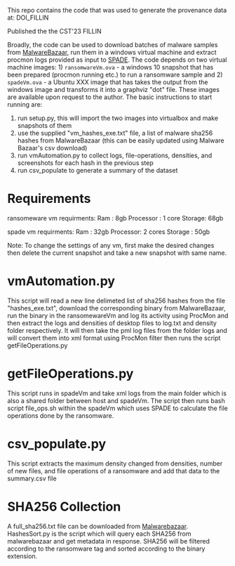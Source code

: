 This repo contains the code that was used to generate the provenance data at:
DOI_FILLIN

Published the the CST'23 FILLIN

Broadly, the code can be used to download batches of malware samples from [MalwareBazaar](https://bazaar.abuse.ch/), run them in a windows virtual machine and extract procmon logs provided as  input to [SPADE](https://github.com/ashish-gehani/SPADE).  The code depends on two virtual machine images: 1) `ransomwareVm.ova` - a windows 10 snapshot that has been prepared (procmon running etc.) to run a ransomware sample and 2) `spadeVm.ova` - a Ubuntu XXX image that has takes the output from the windows image and transforms it into a graphviz "dot" file. These images are available upon request to the author. The basic instructions to start running are:

1. run setup.py, this will import the two images into virtualbox and make snapshots of them
2. use the supplied "vm_hashes_exe.txt" file, a list of malware sha256 hashes from MalwareBazaar (this can be easily updated using Malware Bazaar's csv download)
3. run vmAutomation.py to collect logs, file-operations, densities, and screenshots for each hash in the previous step
4. run csv_populate to generate a summary of the dataset


# Requirements
ransomeware vm requirments:
Ram : 8gb
Processor : 1 core
Storage: 68gb

spade vm requirments:
Ram : 32gb
Processor: 2 cores
Storage : 50gb

Note: To change the settings of any vm, first make the desired changes then delete the current snapshot and take a new snapshot with same name.

# vmAutomation.py
This script will read a new line delimeted list of sha256 hashes from the file "hashes_exe.txt", download the corresponding binary from MalwareBazaar,  run the binary in the ransomewareVm and log its activity using ProcMon and 
then extract the logs and densities of desktop files to log.txt and density folder respectively.
It will then take the pml log files from the folder logs and will convert them into xml format using ProcMon filter then runs the script getFileOperations.py

# getFileOperations.py
This script runs in spadeVm and take xml logs from the main folder which is also a shared folder between 
host and spadeVm. The script then runs bash script file_ops.sh within the spadeVm which uses SPADE to
calculate the file operations done by the ransomware.

# csv_populate.py
This script extracts the maximum density changed from densities, number of new files, and file operations
of a ransomware and add that data to the summary.csv file

# SHA256 Collection
A full_sha256.txt file can be downloaded from [Malwarebazaar](https://bazaar.abuse.ch/export/). 
HashesSort.py is the script which will query each SHA256 from malwarebazaar and get metadata in response.
SHA256 will be filtered according to the ransomware tag and sorted according to the binary extension.



